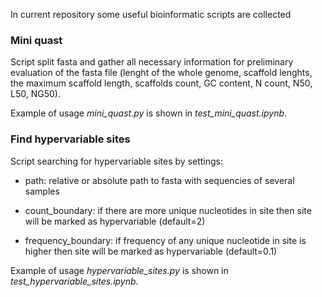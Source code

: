 In current repository some useful bioinformatic scripts are collected

### Mini quast

Script split fasta and gather all necessary information for preliminary evaluation of the fasta file (lenght of the whole genome, scaffold lenghts, the maximum scaffold length, scaffolds count, GC content, N count, N50, L50, NG50).

Example of usage *mini_quast.py* is shown in *test_mini_quast.ipynb*.

### Find hypervariable sites

Script searching for hypervariable sites by settings:

- path: relative or absolute path to fasta with sequencies of several samples

- count_boundary: if there are more unique nucleotides in site then site will be marked as hypervariable (default=2)

- frequency_boundary: if frequency of any unique nucleotide in site  is higher then site will be marked as hypervariable (default=0.1)

Example of usage *hypervariable_sites.py* is shown in *test_hypervariable_sites.ipynb*.